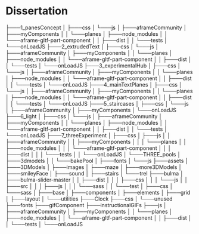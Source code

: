 # Dissertation

├───1_panesConcept
│   ├───css
│   └───js
│       ├───aframeCommunity
│       ├───myComponents
│       │   └───planes
│       ├───node_modules
│       │   └───aframe-gltf-part-component
│       │       ├───dist
│       │       └───tests
│       └───onLoadJS
├───2_extrudedText
│   ├───css
│   └───js
│       ├───aframeCommunity
│       ├───myComponents
│       │   └───planes
│       ├───node_modules
│       │   └───aframe-gltf-part-component
│       │       ├───dist
│       │       └───tests
│       └───onLoadJS
├───3_experimentalHub
│   ├───css
│   └───js
│       ├───aframeCommunity
│       ├───myComponents
│       │   └───planes
│       ├───node_modules
│       │   └───aframe-gltf-part-component
│       │       ├───dist
│       │       └───tests
│       └───onLoadJS
├───4_mainTextPlanes
│   ├───css
│   └───js
│       ├───aframeCommunity
│       ├───myComponents
│       │   └───planes
│       ├───node_modules
│       │   └───aframe-gltf-part-component
│       │       ├───dist
│       │       └───tests 
│       └───onLoadJS
├───5_staircases
│   ├───css
│   └───js
│       ├───aframeCommunity
│       ├───myComponents
│       └───onLoadJS
├───6_light
│   ├───css
│   └───js
│       ├───aframeCommunity
│       ├───myComponents
│       │   └───planes
│       ├───node_modules
│       │   └───aframe-gltf-part-component
│       │       ├───dist
│       │       └───tests
│       └───onLoadJS
├───7_threeExperiment
│   ├───css
│   ├───js
│   │   ├───aframeCommunity
│   │   ├───myComponents
│   │   │   └───planes
│   │   ├───node_modules
│   │   │   └───aframe-gltf-part-component
│   │   │       ├───dist
│   │   │       └───tests
│   │   └───onLoadJS
│   └───THREE_pools
│       ├───3dmodels
│       │   └───bakePool
│       ├───fonts
│       └───js
├───assets
│   ├───3DModels
│   ├───images
│   ├───maze
│   ├───more3DModels
│   ├───smileyFace
│   ├───sound
│   ├───stairs
│   └───trel
├───bulma
│   ├───bulma-slider-master
│   │   ├───dist
│   │   │   ├───css
│   │   │   └───js
│   │   ├───src
│   │   │   ├───js
│   │   │   └───sass
│   │   └───test
│   ├───css
│   └───sass
│       ├───base
│       ├───components
│       ├───elements
│       ├───grid
│       ├───layout
│       └───utilities
├───Clock
├───css
│   └───unused
├───fonts
├───gifComponent
├───instructionalGIFs
├───js
│   ├───aframeCommunity
│   ├───myComponents
│   │   └───planes
│   ├───node_modules
│   │   └───aframe-gltf-part-component
│   │       ├───dist
│   │       └───tests
│   └───onLoadJS
